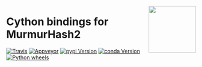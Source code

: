 <a href="https://explosion.ai"><img src="https://explosion.ai/assets/img/logo.svg" width="125" height="125" align="right" /></a>

# Cython bindings for MurmurHash2

[![Travis](https://img.shields.io/travis/explosion/murmurhash/master.svg?style=flat-square&logo=travis)](https://travis-ci.org/explosion/murmurhash)
[![Appveyor](https://img.shields.io/appveyor/ci/explosion/murmurhash/master.svg?style=flat-square&logo=appveyor)](https://ci.appveyor.com/project/explosion/murmurhash)
[![pypi Version](https://img.shields.io/pypi/v/murmurhash.svg?style=flat-square)](https://pypi.python.org/pypi/murmurhash)
[![conda Version](https://img.shields.io/conda/vn/conda-forge/murmurhash.svg?style=flat-square)](https://anaconda.org/conda-forge/murmurhash)
[![Python wheels](https://img.shields.io/badge/wheels-%E2%9C%93-4c1.svg?longCache=true&style=flat-square&logo=python&logoColor=white)](https://github.com/explosion/wheelwright/releases)
